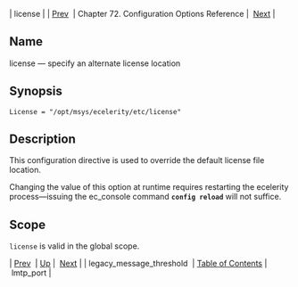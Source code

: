 | license |
| [Prev](conf.ref.legacy_message_threshold)  | Chapter 72. Configuration Options Reference |  [Next](conf.ref.lmtp_port) |

<a name="conf.ref.license"></a>
## Name

license — specify an alternate license location

## Synopsis

`License = "/opt/msys/ecelerity/etc/license"`

<a name="idp25103456"></a>
## Description

This configuration directive is used to override the default license file location.

Changing the value of this option at runtime requires restarting the ecelerity process—issuing the ec_console command **`config reload`**         will not suffice.

<a name="idp25106352"></a>
## Scope

`license` is valid in the global scope.

| [Prev](conf.ref.legacy_message_threshold)  | [Up](config.options.ref) |  [Next](conf.ref.lmtp_port) |
| legacy_message_threshold  | [Table of Contents](index) |  lmtp_port |

